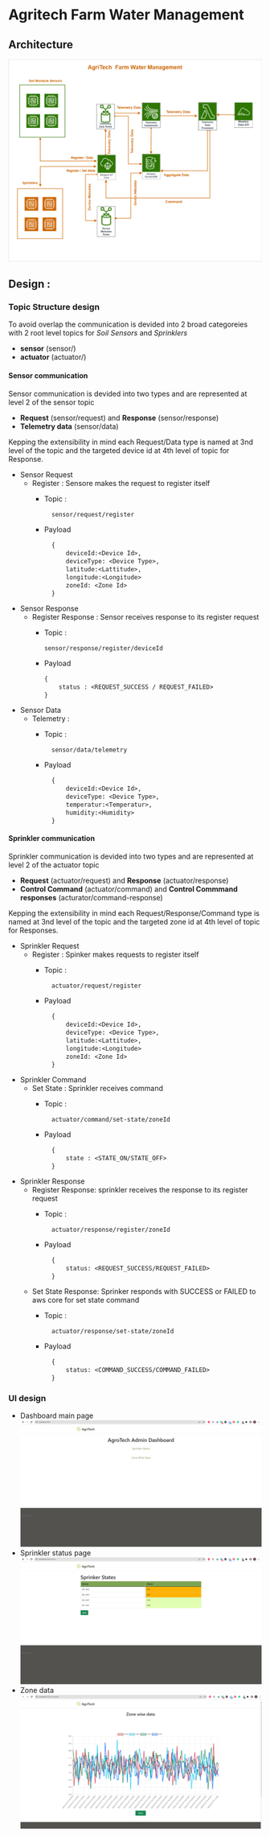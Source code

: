 # Agritech Farm Water Management


## Architecture

![Architecture Diagram](./DesignDocuments/architecture.png)


## Design :

### Topic Structure design

To avoid overlap the communication is devided into 2 broad categoreies with 2 root level topics for _Soil Sensors_ and _Sprinklers_
* **sensor** (sensor/)
* **actuator** (actuator/)

#### Sensor communication

Sensor communication is devided into two types and are represented at level 2 of the sensor topic

* **Request** (sensor/request) and **Response** (sensor/response)
* **Telemetry data** (sensor/data)

Kepping the extensibility in mind each Request/Data type is named at 3nd level of the topic and the targeted device id at 4th level of topic for Response.

* Sensor Request
  * Register : Sensore makes the request to register itself
    * Topic :

            sensor/request/register
    * Payload

            {
                deviceId:<Device Id>,
                deviceType: <Device Type>,
                latitude:<Lattitude>,
                longitude:<Longitude>
                zoneId: <Zone Id>
            }
* Sensor Response
  * Register Response : Sensor receives response to its register request
      * Topic :

            sensor/response/register/deviceId
      * Payload

            {
                status : <REQUEST_SUCCESS / REQUEST_FAILED>
            }
* Sensor Data
    * Telemetry :
      * Topic :

              sensor/data/telemetry

      * Payload

              {
                  deviceId:<Device Id>,
                  deviceType: <Device Type>,
                  temperatur:<Temperatur>,
                  humidity:<Humidity>
              }

#### Sprinkler communication

Sprinkler communication is devided into two types and are represented at level 2 of the actuator topic
* **Request** (actuator/request) and **Response** (actuator/response)
* **Control Command** (actuator/command) and **Control Commmand responses** (acturator/command-response)


Kepping the extensibility in mind each Request/Response/Command type is named at 3nd level of the topic and the targeted zone id at 4th level of topic for Responses.

* Sprinkler Request
  * Register : Spinker makes requests to register itself
    * Topic :

            actuator/request/register
    * Payload

            {
                deviceId:<Device Id>,
                deviceType: <Device Type>,
                latitude:<Lattitude>,
                longitude:<Longitude>
                zoneId: <Zone Id>
            }

* Sprinkler Command
  * Set State : Sprinkler receives command
    * Topic :

            actuator/command/set-state/zoneId
    * Payload

            {
                state : <STATE_ON/STATE_OFF>
            }

* Sprinkler Response
  * Register Response: sprinkler receives the response to its register request
    * Topic :

            actuator/response/register/zoneId
    * Payload

            {
                status: <REQUEST_SUCCESS/REQUEST_FAILED>
            }

  * Set State Response: Sprinker responds with SUCCESS or FAILED to aws core for set state command
    * Topic :

            actuator/response/set-state/zoneId
    * Payload

            {
                status: <COMMAND_SUCCESS/COMMAND_FAILED>
            }

###  UI design

* Dashboard main page
![Architecture Diagram](./DesignDocuments/dashboard-homepage.png)
* Sprinkler status page
![Architecture Diagram](./DesignDocuments/sprinkler-statuspage.png)
* Zone data
![Architecture Diagram](./DesignDocuments/zonewise-data-page.png)

